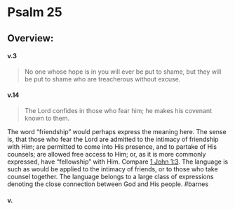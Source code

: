 # Psalm 25

## Overview:



#### v.3
>No one whose hope is in you will ever be put to shame, but they will be put to shame who are treacherous without excuse.

#### v.14
>The Lord confides in those who fear him; he makes his covenant known to them.

The word “friendship” would perhaps express the meaning here. The sense is, that those who fear the Lord are admitted to the intimacy of friendship with Him; are permitted to come into His presence, and to partake of His counsels; are allowed free access to Him; or, as it is more commonly expressed, have “fellowship” with Him. Compare [1 John 1:3](https://www.studylight.org/study-desk.html?q1=1jo+1:3&t1=eng_nas&sr=1). The language is such as would be applied to the intimacy of friends, or to those who take counsel together. The language belongs to a large class of expressions denoting the close connection between God and His people.
#barnes 

#### v.
>

